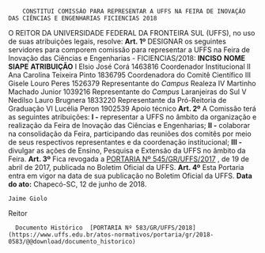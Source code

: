         CONSTITUI COMISSÃO PARA REPRESENTAR A UFFS NA FEIRA DE INOVAÇÃO DAS CIÊNCIAS E ENGENHARIAS FICIENCIAS 2018  

 O REITOR DA UNIVERSIDADE FEDERAL DA FRONTEIRA SUL (UFFS), no uso de suas atribuições legais, resolve:   **Art. 1º** DESIGNAR os seguintes servidores para comporem comissão para representar a UFFS na Feira de Inovação das Ciências e Engenharias - FICIENCIAS/2018:     **INCISO**    **NOME**    **SIAPE**    **ATRIBUIÇÃO**      I   Elsio José Corá   1463816   Coordenador Institucional     II   Ana Carolina Teixeira Pinto   1836795   Coordenadora do Comitê Científico     III   Gisele Louro Peres   1526379   Representante do *Campus* Realeza     IV   Martinho Machado Junior   1039216   Representante do *Campus* Laranjeiras do Sul     V   Nedilso Lauro Brugnera   1833220   Representante da Pró-Reitoria de Graduação     VI   Lucélia Peron   1902539   Apoio técnico       **Art. 2º** A Comissão   terá as seguintes atribuições: **I -** representar a UFFS no âmbito da organização e realização da Feira de Inovação das Ciências e Engenharias; **II -** colaborar na consolidação da Feira, participando das reuniões dos comitês por meio de seus respectivos representantes e da coordenação institucional; **III -** divulgar as ações de Ensino, Pesquisa e Extensão da UFFS no âmbito da Feira.   **Art. 3º** Fica revogada a [PORTARIA Nº 545/GR/UFFS/2017](https://www.uffs.edu.br/atos-normativos/portaria/gr/2017-0545)  , de 19 de abril de 2017, publicada no Boletim Oficial da UFFS.   **Art. 4º** Esta Portaria entra em vigor na data de sua publicação no Boletim Oficial da UFFS.      **Data do ato:** Chapecó-SC, 12 de junho de 2018.   
 

    Jaime Giolo   
 Reitor 

      Documento Histórico  [PORTARIA Nº 583/GR/UFFS/2018](https://www.uffs.edu.br/atos-normativos/portaria/gr/2018-0583/@@download/documento_historico)     
      